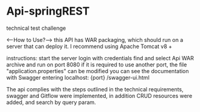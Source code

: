 # Api-springREST
technical test challenge

<--How to Use?-->
this API has WAR packaging, which should run on a server that can deploy it.
I recommend using Apache Tomcat v8 +


instructions:
start the server
login with credentials
find and select Api WAR archive and run on port 8080
if it is required to use another port, the file "application.properties"
can be modified
you can see the documentation with Swagger entering localhost: {port} /swagger-ui.html


The api complies with the steps outlined in the technical 
requirements, swagger and Gitflow were implemented, in addition CRUD
resources were added, and search by query param.

